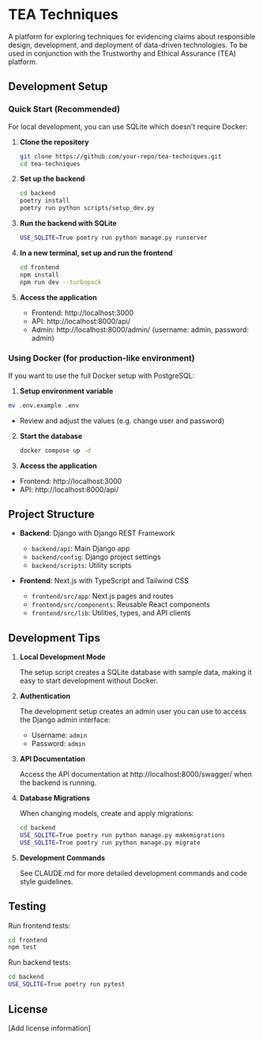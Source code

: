 # TEA Techniques

A platform for exploring techniques for evidencing claims about responsible design, development, and deployment of data-driven technologies. To be used in conjunction with the Trustworthy and Ethical Assurance (TEA) platform.

## Development Setup

### Quick Start (Recommended)

For local development, you can use SQLite which doesn't require Docker:

1. **Clone the repository**
   ```bash
   git clone https://github.com/your-repo/tea-techniques.git
   cd tea-techniques
   ```

2. **Set up the backend**
   ```bash
   cd backend
   poetry install
   poetry run python scripts/setup_dev.py
   ```

3. **Run the backend with SQLite**
   ```bash
   USE_SQLITE=True poetry run python manage.py runserver
   ```

4. **In a new terminal, set up and run the frontend**
   ```bash
   cd frontend
   npm install
   npm run dev --turbopack
   ```

5. **Access the application**
   - Frontend: http://localhost:3000
   - API: http://localhost:8000/api/
   - Admin: http://localhost:8000/admin/ (username: admin, password: admin)

### Using Docker (for production-like environment)

If you want to use the full Docker setup with PostgreSQL:

1. **Setup environment variable**

  ```bash
  mv .env.example .env
  ```

  - Review and adjust the values (e.g. change user and password)

2. **Start the database**

   ```bash
   docker compose up -d
   ```

3. **Access the application**

  - Frontend: http://localhost:3000
  - API: http://localhost:8000/api/

## Project Structure

- **Backend**: Django with Django REST Framework
  - `backend/api`: Main Django app
  - `backend/config`: Django project settings
  - `backend/scripts`: Utility scripts

- **Frontend**: Next.js with TypeScript and Tailwind CSS
  - `frontend/src/app`: Next.js pages and routes
  - `frontend/src/components`: Reusable React components
  - `frontend/src/lib`: Utilities, types, and API clients

## Development Tips

1. **Local Development Mode**
   
   The setup script creates a SQLite database with sample data, making it easy to start development without Docker.

2. **Authentication**
   
   The development setup creates an admin user you can use to access the Django admin interface:
   - Username: `admin`
   - Password: `admin`

3. **API Documentation**
   
   Access the API documentation at http://localhost:8000/swagger/ when the backend is running.

4. **Database Migrations**
   
   When changing models, create and apply migrations:
   ```bash
   cd backend
   USE_SQLITE=True poetry run python manage.py makemigrations
   USE_SQLITE=True poetry run python manage.py migrate
   ```

5. **Development Commands**
   
   See CLAUDE.md for more detailed development commands and code style guidelines.

## Testing

Run frontend tests:
```bash
cd frontend
npm test
```

Run backend tests:
```bash
cd backend
USE_SQLITE=True poetry run pytest
```

## License

[Add license information]